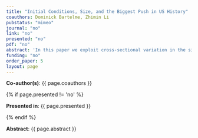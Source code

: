 ```yaml
---
title: "Initial Conditions, Size, and the Biggest Push in US History"
coauthors: Dominick Bartelme, Zhimin Li
pubstatus: "mimeo"
journal: "no"
link: "no"
presented: "no"
pdf: "no"
abstract: 'In this paper we exploit cross-sectional variation in the single largest public spending program in U.S. history—World War II (WWII) defense spending—and estimate its long-run effects on structural change in local economies, despite its temporary nature. We link a dataset of war supply contracts during WWII with data on the long-run growth of U.S. counties from 1930 to 2000. Using regions that obtained few or no defense contracts as a control group and controlling for prewar economic and geographic features, we find that defense spending led to sustained gains in employment in manufacturing and other  non-agricultural sectors, contributing to the long-term population growth in war production centers.  Moreover, we document that sustained gains were present mostly on places with low initial manufacturing share. This supports the idea of multiplicity of equilibria, since places that were already in a “good” equilibrium (with high manufacturing share) have on average smaller responses. To rationalize these findings, we build on top of Donaldson and Allen (2020) and set up a quantitative model introducing a non-linear scale function, which delivers two potential equilibria in the steady state: a “good” and a ‘bad” equilibrium.'
funding: "no"
order_paper: 5
layout: page
---
```

<p><b>Co-author(s)</b>: {{ page.coauthors }} </p>

{% if page.presented != 'no' %}
<p><b>Presented in</b>: {{ page.presented }} </p>
{% endif %}

<div class ="text"><p><b>Abstract</b>: {{ page.abstract }} </p></div>
